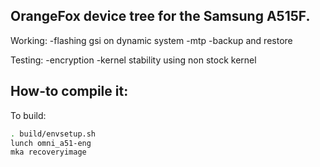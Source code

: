 ## OrangeFox device tree for the Samsung A515F.

Working:
-flashing gsi on dynamic system
-mtp
-backup and restore


Testing:
-encryption
-kernel stability using non stock kernel


## How-to compile it:

To build:

```sh
. build/envsetup.sh
lunch omni_a51-eng
mka recoveryimage
